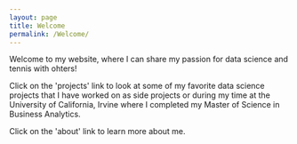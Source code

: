 ```yaml
---
layout: page
title: Welcome
permalink: /Welcome/
---
```


Welcome to my website, where I can share my passion for data science and tennis with ohters! 

Click on the 'projects' link to look at some of my favorite data science projects that I have worked on as side projects or during my time at the University of California, Irvine where I completed my Master of Science in Business Analytics. 

Click on the 'about' link to learn more about me.
